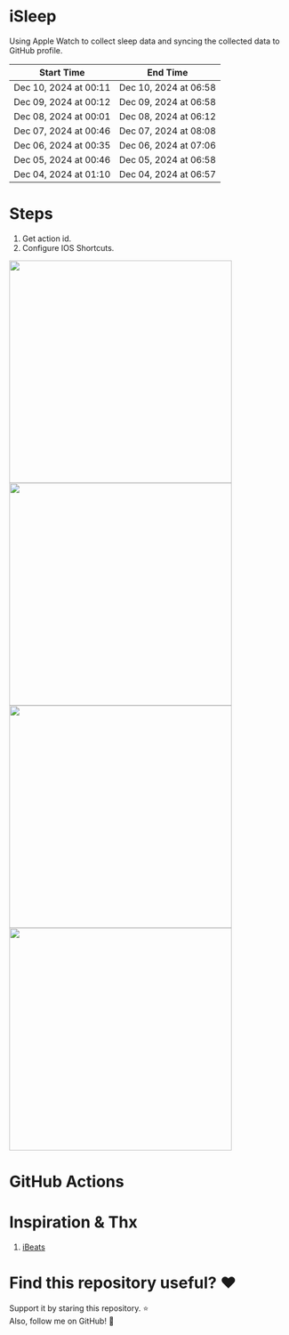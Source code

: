 # iSleep

Using Apple Watch to collect sleep data and syncing the collected data to GitHub profile.

<!--START_SECTION:my_sleep-->
| Start Time | End Time |
| ---- | ---- |
| Dec 10, 2024 at 00:11 | Dec 10, 2024 at 06:58 |
| Dec 09, 2024 at 00:12 | Dec 09, 2024 at 06:58 |
| Dec 08, 2024 at 00:01 | Dec 08, 2024 at 06:12 |
| Dec 07, 2024 at 00:46 | Dec 07, 2024 at 08:08 |
| Dec 06, 2024 at 00:35 | Dec 06, 2024 at 07:06 |
| Dec 05, 2024 at 00:46 | Dec 05, 2024 at 06:58 |
| Dec 04, 2024 at 01:10 | Dec 04, 2024 at 06:57 |

<!--END_SECTION:my_sleep-->

# Steps

1. Get action id.
2. Configure IOS Shortcuts.

<img src="/imgs/img1.png" width="400"/>
<img src="/imgs/img2.png" width="400"/>
<img src="/imgs/img3.png" width="400"/>
<img src="/imgs/img4.png" width="400"/>

# GitHub Actions

# Inspiration & Thx

1. [iBeats](https://github.com/yihong0618/iBeats)

# Find this repository useful? :heart:

Support it by staring this repository. :star: <br>
Also, follow me on GitHub! 🤩
